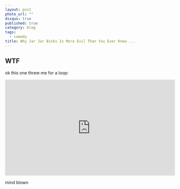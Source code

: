 ```yaml
---
layout: post
photo_url: ""
disqus: true
published: true
category: blog
tags: 
  - comedy
title: Why Jar Jar Binks Is More Evil Than You Ever Knew ...
---
```


## WTF

ok this one threw me for a loop:

<iframe width="560" height="315" src="https://www.youtube.com/embed/2Z7jq1uCnNU" frameborder="0" allowfullscreen></iframe>

mind blown